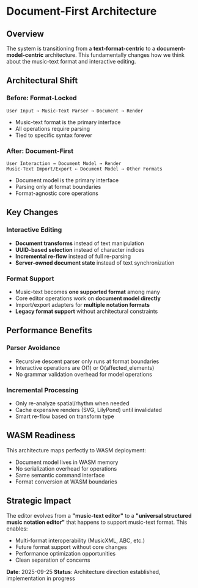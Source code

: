 # Document-First Architecture

## Overview

The system is transitioning from a **text-format-centric** to a **document-model-centric** architecture. This fundamentally changes how we think about the music-text format and interactive editing.

## Architectural Shift

### Before: Format-Locked
```
User Input → Music-Text Parser → Document → Render
```
- Music-text format is the primary interface
- All operations require parsing
- Tied to specific syntax forever

### After: Document-First
```
User Interaction → Document Model → Render
Music-Text Import/Export ← Document Model → Other Formats
```
- Document model is the primary interface
- Parsing only at format boundaries
- Format-agnostic core operations

## Key Changes

### Interactive Editing
- **Document transforms** instead of text manipulation
- **UUID-based selection** instead of character indices
- **Incremental re-flow** instead of full re-parsing
- **Server-owned document state** instead of text synchronization

### Format Support
- Music-text becomes **one supported format** among many
- Core editor operations work on **document model directly**
- Import/export adapters for **multiple notation formats**
- **Legacy format support** without architectural constraints

## Performance Benefits

### Parser Avoidance
- Recursive descent parser only runs at format boundaries
- Interactive operations are O(1) or O(affected_elements)
- No grammar validation overhead for model operations

### Incremental Processing
- Only re-analyze spatial/rhythm when needed
- Cache expensive renders (SVG, LilyPond) until invalidated
- Smart re-flow based on transform type

## WASM Readiness

This architecture maps perfectly to WASM deployment:
- Document model lives in WASM memory
- No serialization overhead for operations
- Same semantic command interface
- Format conversion at WASM boundaries

## Strategic Impact

The editor evolves from a **"music-text editor"** to a **"universal structured music notation editor"** that happens to support music-text format. This enables:

- Multi-format interoperability (MusicXML, ABC, etc.)
- Future format support without core changes
- Performance optimization opportunities
- Clean separation of concerns

**Date**: 2025-09-25
**Status**: Architecture direction established, implementation in progress